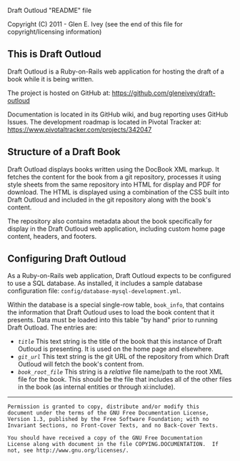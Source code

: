 Draft Outloud "README" file

Copyright (C) 2011 - Glen E. Ivey
  (see the end of this file for copyright/licensing information)


## This is Draft Outloud ##

Draft Outloud is a Ruby-on-Rails web application for hosting the draft
of a book while it is being written.

The project is hosted on GitHub at:  https://github.com/gleneivey/draft-outloud

Documentation is located in its GitHub wiki, and bug reporting uses
GitHub Issues.  The development roadmap is located in Pivotal Tracker
at:  https://www.pivotaltracker.com/projects/342047


## Structure of a Draft Book ##

Draft Outload displays books written using the DocBook XML markup.  It
fetches the content for the book from a git repository, processes it
using style sheets from the same repository into HTML for display and
PDF for download.  The HTML is displayed using a combination of the
CSS built into Draft Outloud and included in the git repository along
with the book's content.

The repository also contains metadata about the book specifically for
display in the Draft Outloud web application, including custom home
page content, headers, and footers.


## Configuring Draft Outloud ##

As a Ruby-on-Rails web application, Draft Outloud expects to be
configured to use a SQL database.  As installed, it includes a sample
database configuration file:  `config/database-mysql-development.yml`.

Within the database is a special single-row table, `book_info`, that
contains the information that Draft Outloud uses to load the book
content that it presents.  Data must be loaded into this table "by
hand" prior to running Draft Outload.  The entries are:

 + *`title`* This text string is the title of the book that this
instance of Draft Outloud is presenting.  It is used on the home page
and elsewhere.
 + *`git_url`* This text string is the git URL of the repository from
which Draft Outloud will fetch the book's content from.
 + *`book_root_file`* This string is a _relative_ file name/path to
the root XML file for the book.  This should be the file that includes
all of the other files in the book (as internal entities or through
xi:include).



----------------------------------------------------------------

    Permission is granted to copy, distribute and/or modify this
    document under the terms of the GNU Free Documentation License,
    Version 1.3, published by the Free Software Foundation; with no
    Invariant Sections, no Front-Cover Texts, and no Back-Cover Texts.

    You should have received a copy of the GNU Free Documentation
    License along with document in the file COPYING.DOCUMENTATION.  If
    not, see http://www.gnu.org/licenses/.

